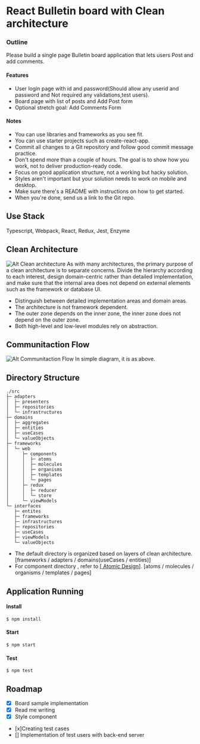 # React Bulletin board with Clean architecture
### Outline
Please build a single page Bulletin board application that lets users Post and add comments.

#### Features
  
* User login page with id and password(Should allow any userid and password and Not required any validations,test users).
* Board page with list of posts and Add Post form
* Optional stretch goal: Add Comments Form 

#### Notes

* You can use libraries and frameworks as you see fit.
* You can use starter projects such as create-react-app.
* Commit all changes to a Git repository and follow good commit message practice.
* Don't spend more than a couple of hours. The goal is to show how you work, not to deliver production-ready code.
* Focus on good application structure, not a working but hacky solution.
* Styles aren't important but your solution needs to work on mobile and desktop.
* Make sure there's a README with instructions on how to get started.
* When you're done, send us a link to the Git repo.


## Use Stack
Typescript, Webpack, React, Redux, Jest, Enzyme

## Clean Architecture
![Alt Clean architecture](/_readme/clean-architecture.png)
As with many architectures, the primary purpose of a clean architecture is to separate concerns. Divide the hierarchy according to each interest, design domain-centric rather than detailed implementation, and make sure that the internal area does not depend on external elements such as the framework or database UI.
  
* Distinguish between detailed implementation areas and domain areas.
* The architecture is not framework dependent.
* The outer zone depends on the inner zone, the inner zone does not depend on the outer zone.
* Both high-level and low-level modules rely on abstraction.


## Communitaction Flow
![Alt Communitaction Flow](/_readme/communication-flow-v4.png)
In simple diagram, it is as above.

## Directory Structure
```
./src
├─ adapters
│  ├─ presenters
│  ├─ repositories
│  └─ infrastructures
├─ domains
│  ├─ aggregates
│  ├─ entities
│  ├─ useCases
│  └─ valueObjects
├─ frameworks
│  └─ web
│     ├─ components
│     │  ├─ atoms
│     │  ├─ molecules
│     │  ├─ organisms
│     │  ├─ templates
│     │  └─ pages
│     ├─ redux
│     │  ├─ reducer
│     │  └─ store
│     └─ viewModels
└─ interfaces
   ├─ entites
   ├─ frameworks
   ├─ infrastructures
   ├─ repositories
   ├─ useCases
   ├─ viewModels
   └─ valueObjects
```

* The default directory is organized based on layers of clean architecture. [frameworks / adapters / domains(useCases / entities)]
* For component directory , refer to [[ Atomic Design](https://bradfrost.com/blog/post/atomic-web-design/#atoms)]. [atoms / molecules / organisms / templates / pages]


## Application Running
#### Install
```
$ npm install
```
#### Start
```
$ npm start
```
#### Test
```
$ npm test
```


## Roadmap
- [x] Board sample implementation
- [x] Read me writing
- [x] Style component
- [x]Creating test cases
- [] Implementation of test users with back-end server
